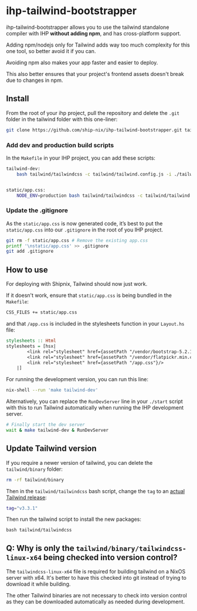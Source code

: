 # ihp-tailwind-bootstrapper

ihp-tailwind-bootstrapper allows you to use the tailwind standalone compiler with IHP **without adding npm**, and has cross-platform support.

Adding npm/nodejs only for Tailwind adds way too much complexity for this one tool, so better avoid it if you can.

Avoiding npm also makes your app faster and easier to deploy.

This also better ensures that your project's frontend assets doesn't break due to changes in npm.

## Install

From the root of your ihp project, pull the repository and delete the `.git` folder in the tailwind folder with this one-liner:

```sh
git clone https://github.com/ship-nix/ihp-tailwind-bootstrapper.git tailwind && rm -rf tailwind/.git
```

### Add dev and production build scripts

In the `Makefile` in your IHP project, you can add these scripts:

```sh
tailwind-dev:
	bash tailwind/tailwindcss -c tailwind/tailwind.config.js -i ./tailwind/app.css -o static/app.css --watch


static/app.css:
	NODE_ENV=production bash tailwind/tailwindcss -c tailwind/tailwind.config.js -i ./tailwind/app.css -o static/app.css --minify
```

### Update the .gitignore

As the `static/app.css` is now generated code, it’s best to put the `static/app.css` into our `.gitignore` in the root of you IHP project.

```sh
git rm -f static/app.css # Remove the existing app.css
printf '\nstatic/app.css' >> .gitignore
git add .gitignore
```

## How to use

For deploying with Shipnix, Tailwind should now just work.

If it doesn't work, ensure that `static/app.css` is being bundled in the `Makefile`:

```sh
CSS_FILES += static/app.css
```

and that `/app.css` is included in the stylesheets function in your `Layout.hs` file:

```hs
stylesheets :: Html
stylesheets = [hsx|
        <link rel="stylesheet" href={assetPath "/vendor/bootstrap-5.2.1/bootstrap.min.css"}/>
        <link rel="stylesheet" href={assetPath "/vendor/flatpickr.min.css"}/>
        <link rel="stylesheet" href={assetPath "/app.css"}/>
    |]
```

For running the development version, you can run this line:

```sh
nix-shell --run 'make tailwind-dev'
```

Alternatively, you can replace the `RunDevServer` line in your `./start` script with this to run Tailwind automatically when running the IHP development server.

```sh
# Finally start the dev server
wait & make tailwind-dev & RunDevServer
```

## Update Tailwind version

If you require a newer version of tailwind, you can delete the `tailwind/binary` folder:

```sh
rm -rf tailwind/binary
```

Then in the `tailwind/tailwindcss` bash script, change the `tag` to an [actual Tailwind release](https://github.com/tailwindlabs/tailwindcss/releases):

```bash
tag="v3.3.1"
```

Then run the tailwind script to install the new packages:

```
bash tailwind/tailwindcss
```

## Q: Why is only the `tailwind/binary/tailwindcss-linux-x64` being checked into version control?

The `tailwindcss-linux-x64` file is required for building tailwind on a NixOS server with x64. It's better to have this checked into git instead of trying to download it while building.

The other Tailwind binaries are not necessary to check into version control as they can be downloaded automatically as needed during development.
